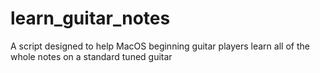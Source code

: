 # learn_guitar_notes
A script designed to help MacOS beginning guitar players learn all of the whole notes on a standard tuned guitar

